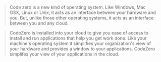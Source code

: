 > Code zero is a new kind of operating system.
Like Windows, Mac OSX, Linux or Unix, it acts as an interface between your hardware and you.
But, unlike those other operating systems, it acts as an interface between you and any cloud.

> CodeZero is installed into your cloud to give you ease of access to install and run applications that help you get work done.
Like your machine's operating system it simplifies your organization's view of your hardware and provides a window to your applications.
CodeZero simplifes your view of your applications in the cloud.
